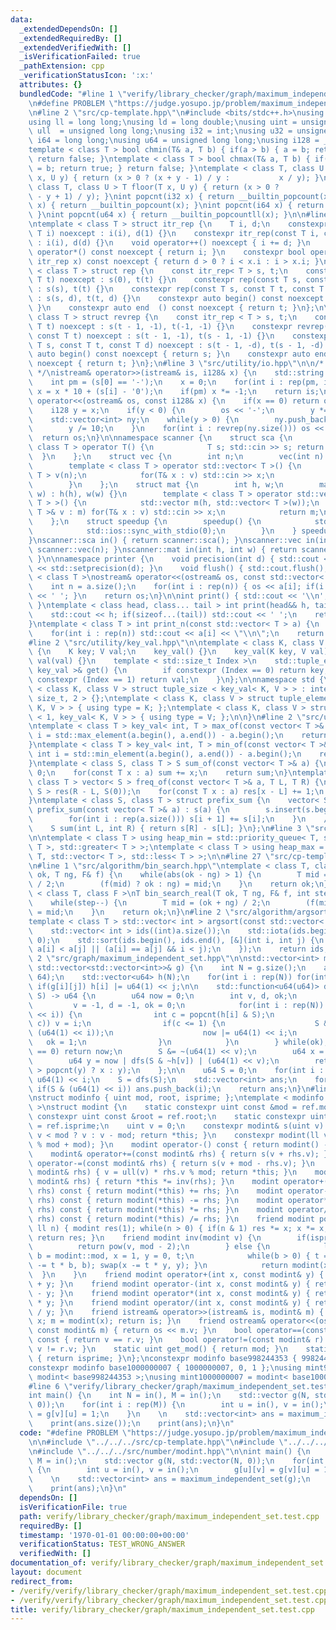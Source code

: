 ```yaml
---
data:
  _extendedDependsOn: []
  _extendedRequiredBy: []
  _extendedVerifiedWith: []
  _isVerificationFailed: true
  _pathExtension: cpp
  _verificationStatusIcon: ':x:'
  attributes: {}
  bundledCode: "#line 1 \"verify/library_checker/graph/maximum_independent_set.test.cpp\"\
    \n#define PROBLEM \"https://judge.yosupo.jp/problem/maximum_independent_set\"\n\
    \n#line 2 \"src/cp-template.hpp\"\n#include <bits/stdc++.h>\nusing namespace std;\n\
    using ll = long long;\nusing ld = long double;\nusing uint = unsigned int;\nusing\
    \ ull  = unsigned long long;\nusing i32 = int;\nusing u32 = unsigned int;\nusing\
    \ i64 = long long;\nusing u64 = unsigned long long;\nusing i128 = __int128_t;\n\
    template < class T > bool chmin(T& a, T b) { if(a > b) { a = b; return true; }\
    \ return false; }\ntemplate < class T > bool chmax(T& a, T b) { if(a < b) { a\
    \ = b; return true; } return false; }\ntemplate < class T, class U > T ceil (T\
    \ x, U y) { return (x > 0 ? (x + y - 1) / y :           x / y); }\ntemplate <\
    \ class T, class U > T floor(T x, U y) { return (x > 0 ?           x / y : (x\
    \ - y + 1) / y); }\nint popcnt(i32 x) { return __builtin_popcount(x); }\nint popcnt(u32\
    \ x) { return __builtin_popcount(x); }\nint popcnt(i64 x) { return __builtin_popcountll(x);\
    \ }\nint popcnt(u64 x) { return __builtin_popcountll(x); }\n\n#line 2 \"src/utility/rep_itr.hpp\"\
    \ntemplate < class T > struct itr_rep {\n    T i, d;\n    constexpr itr_rep(const\
    \ T i) noexcept : i(i), d(1) {}\n    constexpr itr_rep(const T i, const T d) noexcept\
    \ : i(i), d(d) {}\n    void operator++() noexcept { i += d; }\n    constexpr int\
    \ operator*() const noexcept { return i; }\n    constexpr bool operator!=(const\
    \ itr_rep x) const noexcept { return d > 0 ? i < x.i : i > x.i; }\n};\n\ntemplate\
    \ < class T > struct rep {\n    const itr_rep< T > s, t;\n    constexpr rep(const\
    \ T t) noexcept : s(0), t(t) {}\n    constexpr rep(const T s, const T t) noexcept\
    \ : s(s), t(t) {}\n    constexpr rep(const T s, const T t, const T d) noexcept\
    \ : s(s, d), t(t, d) {}\n    constexpr auto begin() const noexcept { return s;\
    \ }\n    constexpr auto end  () const noexcept { return t; }\n};\n\ntemplate <\
    \ class T > struct revrep {\n    const itr_rep < T > s, t;\n    constexpr revrep(const\
    \ T t) noexcept : s(t - 1, -1), t(-1, -1) {}\n    constexpr revrep(const T s,\
    \ const T t) noexcept : s(t - 1, -1), t(s - 1, -1) {}\n    constexpr revrep(const\
    \ T s, const T t, const T d) noexcept : s(t - 1, -d), t(s - 1, -d) {}\n    constexpr\
    \ auto begin() const noexcept { return s; }\n    constexpr auto end  () const\
    \ noexcept { return t; }\n};\n#line 3 \"src/utility/io.hpp\"\n\n/* 128bit integer\
    \ */\nistream& operator>>(istream& is, i128& x) {\n    std::string s; is >> s;\n\
    \    int pm = (s[0] == '-');\n    x = 0;\n    for(int i : rep(pm, int(s.size())))\
    \ x = x * 10 + (s[i] - '0');\n    if(pm) x *= -1;\n    return is;\n}\nostream&\
    \ operator<<(ostream& os, const i128& x) {\n    if(x == 0) return os << '0';\n\
    \    i128 y = x;\n    if(y < 0) {\n        os << '-';\n        y *= -1;\n    }\n\
    \    std::vector<int> ny;\n    while(y > 0) {\n        ny.push_back(y % 10);\n\
    \        y /= 10;\n    }\n    for(int i : revrep(ny.size())) os << ny[i];\n  \
    \  return os;\n}\n\nnamespace scanner {\n    struct sca {\n        template <\
    \ class T > operator T() {\n            T s; std::cin >> s; return s;\n      \
    \  }\n    };\n    struct vec {\n        int n;\n        vec(int n) : n(n) {}\n\
    \        template < class T > operator std::vector< T >() {\n            std::vector<\
    \ T > v(n);\n            for(T& x : v) std::cin >> x;\n            return v;\n\
    \        }\n    };\n    struct mat {\n        int h, w;\n        mat(int h, int\
    \ w) : h(h), w(w) {}\n        template < class T > operator std::vector< std::vector<\
    \ T > >() {\n            std::vector m(h, std::vector< T >(w));\n            for(std::vector<\
    \ T >& v : m) for(T& x : v) std::cin >> x;\n            return m;\n        }\n\
    \    };\n    struct speedup {\n        speedup() {\n            std::cin.tie(0);\n\
    \            std::ios::sync_with_stdio(0);\n        }\n    } speedup_instance;\n\
    }\nscanner::sca in() { return scanner::sca(); }\nscanner::vec in(int n) { return\
    \ scanner::vec(n); }\nscanner::mat in(int h, int w) { return scanner::mat(h, w);\
    \ }\n\nnamespace printer {\n    void precision(int d) { std::cout << std::fixed\
    \ << std::setprecision(d); }\n    void flush() { std::cout.flush(); }\n}\n\ntemplate\
    \ < class T >\nostream& operator<<(ostream& os, const std::vector< T > a) {\n\
    \    int n = a.size();\n    for(int i : rep(n)) { os << a[i]; if(i != n - 1) os\
    \ << ' '; }\n    return os;\n}\n\nint print() { std::cout << '\\n'; return 0;\
    \ }\ntemplate < class head, class... tail > int print(head&& h, tail&&... t) {\n\
    \    std::cout << h; if(sizeof...(tail)) std::cout << ' ';\n    return print(std::forward<tail>(t)...);\n\
    }\ntemplate < class T > int print_n(const std::vector< T > a) {\n    int n = a.size();\n\
    \    for(int i : rep(n)) std::cout << a[i] << \"\\n\";\n    return 0;\n}\n\n\n\
    #line 2 \"src/utility/key_val.hpp\"\n\ntemplate < class K, class V >\nstruct key_val\
    \ {\n    K key; V val;\n    key_val() {}\n    key_val(K key, V val) : key(key),\
    \ val(val) {}\n    template < std::size_t Index >\n    std::tuple_element_t< Index,\
    \ key_val >& get() {\n        if constexpr (Index == 0) return key;\n        if\
    \ constexpr (Index == 1) return val;\n    }\n};\n\nnamespace std {\n\ntemplate\
    \ < class K, class V > struct tuple_size < key_val< K, V > > : integral_constant<\
    \ size_t, 2 > {};\ntemplate < class K, class V > struct tuple_element < 0, key_val<\
    \ K, V > > { using type = K; };\ntemplate < class K, class V > struct tuple_element\
    \ < 1, key_val< K, V > > { using type = V; };\n\n}\n#line 2 \"src/utility/vec_op.hpp\"\
    \ntemplate < class T > key_val< int, T > max_of(const vector< T >& a) {\n    int\
    \ i = std::max_element(a.begin(), a.end()) - a.begin();\n    return {i, a[i]};\n\
    }\ntemplate < class T > key_val< int, T > min_of(const vector< T >& a) {\n   \
    \ int i = std::min_element(a.begin(), a.end()) - a.begin();\n    return {i, a[i]};\n\
    }\ntemplate < class S, class T > S sum_of(const vector< T >& a) {\n    S sum =\
    \ 0;\n    for(const T x : a) sum += x;\n    return sum;\n}\ntemplate < class S,\
    \ class T > vector< S > freq_of(const vector< T >& a, T L, T R) {\n    vector<\
    \ S > res(R - L, S(0));\n    for(const T x : a) res[x - L] += 1;\n    return res;\n\
    }\ntemplate < class S, class T > struct prefix_sum {\n    vector< S > s;\n   \
    \ prefix_sum(const vector< T >& a) : s(a) {\n        s.insert(s.begin(), S(0));\n\
    \        for(int i : rep(a.size())) s[i + 1] += s[i];\n    }\n    // [L, R)\n\
    \    S sum(int L, int R) { return s[R] - s[L]; }\n};\n#line 3 \"src/utility/heap.hpp\"\
    \n\ntemplate < class T > using heap_min = std::priority_queue< T, std::vector<\
    \ T >, std::greater< T > >;\ntemplate < class T > using heap_max = std::priority_queue<\
    \ T, std::vector< T >, std::less< T > >;\n\n#line 27 \"src/cp-template.hpp\"\n\
    \n#line 1 \"src/algorithm/bin_search.hpp\"\ntemplate < class T, class F >\nT bin_search(T\
    \ ok, T ng, F& f) {\n    while(abs(ok - ng) > 1) {\n        T mid = (ok + ng)\
    \ / 2;\n        (f(mid) ? ok : ng) = mid;\n    }\n    return ok;\n}\n\ntemplate\
    \ < class T, class F >\nT bin_search_real(T ok, T ng, F& f, int step = 80) {\n\
    \    while(step--) {\n        T mid = (ok + ng) / 2;\n        (f(mid) ? ok : ng)\
    \ = mid;\n    }\n    return ok;\n}\n#line 2 \"src/algorithm/argsort.hpp\"\n\n\
    template < class T > std::vector< int > argsort(const std::vector< T > &a) {\n\
    \    std::vector< int > ids((int)a.size());\n    std::iota(ids.begin(), ids.end(),\
    \ 0);\n    std::sort(ids.begin(), ids.end(), [&](int i, int j) {\n        return\
    \ a[i] < a[j] || (a[i] == a[j] && i < j);\n    });\n    return ids;\n}\n#line\
    \ 2 \"src/graph/maximum_independent_set.hpp\"\n\nstd::vector<int> maximum_independent_set(const\
    \ std::vector<std::vector<int>>& g) {\n    int N = g.size();\n    assert(N <=\
    \ 64);\n    std::vector<u64> h(N);\n    for(int i : rep(N)) for(int j : rep(N))\
    \ if(g[i][j]) h[i] |= u64(1) << j;\n\n    std::function<u64(u64)> dfs = [&](u64\
    \ S) -> u64 {\n        u64 now = 0;\n        int v, d, ok;\n        do {\n   \
    \         v = -1, d = -1, ok = 0;\n            for(int i : rep(N)) if(S & (u64(1)\
    \ << i)) {\n                int c = popcnt(h[i] & S);\n                if(chmax(d,\
    \ c)) v = i;\n                if(c <= 1) {\n                    S &= ~(h[i] |\
    \ (u64(1) << i));\n                    now |= u64(1) << i;\n                 \
    \   ok = 1;\n                }\n            }\n        } while(ok);\n        if(S\
    \ == 0) return now;\n        S &= ~(u64(1) << v);\n        u64 x = now | dfs(S);\n\
    \        u64 y = now | dfs(S & ~h[v]) | (u64(1) << v);\n        return (popcnt(x)\
    \ > popcnt(y) ? x : y);\n    };\n\n    u64 S = 0;\n    for(int i : rep(N)) S |=\
    \ u64(1) << i;\n    S = dfs(S);\n    std::vector<int> ans;\n    for(int i : rep(N))\
    \ if(S & (u64(1) << i)) ans.push_back(i);\n    return ans;\n}\n#line 2 \"src/number/modint.hpp\"\
    \nstruct modinfo { uint mod, root, isprime; };\ntemplate < modinfo const &ref\
    \ >\nstruct modint {\n    static constexpr uint const &mod = ref.mod;\n    static\
    \ constexpr uint const &root = ref.root;\n    static constexpr uint const &isprime\
    \ = ref.isprime;\n    uint v = 0;\n    constexpr modint& s(uint v) { this->v =\
    \ v < mod ? v : v - mod; return *this; }\n    constexpr modint(ll v = 0) { s(v\
    \ % mod + mod); }\n    modint operator-() const { return modint() - *this; }\n\
    \    modint& operator+=(const modint& rhs) { return s(v + rhs.v); }\n    modint&\
    \ operator-=(const modint& rhs) { return s(v + mod - rhs.v); }\n    modint& operator*=(const\
    \ modint& rhs) { v = ull(v) * rhs.v % mod; return *this; }\n    modint& operator/=(const\
    \ modint& rhs) { return *this *= inv(rhs); }\n    modint operator+(const modint&\
    \ rhs) const { return modint(*this) += rhs; }\n    modint operator-(const modint&\
    \ rhs) const { return modint(*this) -= rhs; }\n    modint operator*(const modint&\
    \ rhs) const { return modint(*this) *= rhs; }\n    modint operator/(const modint&\
    \ rhs) const { return modint(*this) /= rhs; }\n    friend modint pow(modint x,\
    \ ll n) { modint res(1); while(n > 0) { if(n & 1) res *= x; x *= x; n >>= 1; }\
    \ return res; }\n    friend modint inv(modint v) {\n        if(isprime) {\n  \
    \          return pow(v, mod - 2);\n        } else {\n            ll a = v.v,\
    \ b = modint::mod, x = 1, y = 0, t;\n            while(b > 0) { t = a / b; swap(a\
    \ -= t * b, b); swap(x -= t * y, y); }\n            return modint(x);\n      \
    \  }\n    }\n    friend modint operator+(int x, const modint& y) { return modint(x)\
    \ + y; }\n    friend modint operator-(int x, const modint& y) { return modint(x)\
    \ - y; }\n    friend modint operator*(int x, const modint& y) { return modint(x)\
    \ * y; }\n    friend modint operator/(int x, const modint& y) { return modint(x)\
    \ / y; }\n    friend istream& operator>>(istream& is, modint& m) { ll x; is >>\
    \ x; m = modint(x); return is; }\n    friend ostream& operator<<(ostream& os,\
    \ const modint& m) { return os << m.v; }\n    bool operator==(const modint& r)\
    \ const { return v == r.v; }\n    bool operator!=(const modint& r) const { return\
    \ v != r.v; }\n    static uint get_mod() { return mod; }\n    static int is_prime()\
    \ { return isprime; }\n};\nconstexpr modinfo base998244353 { 998244353, 3, 1 };\n\
    constexpr modinfo base1000000007 { 1000000007, 0, 1 };\nusing mint998244353 =\
    \ modint< base998244353 >;\nusing mint1000000007 = modint< base1000000007 >;\n\
    #line 6 \"verify/library_checker/graph/maximum_independent_set.test.cpp\"\n\n\
    int main() {\n    int N = in(), M = in();\n    std::vector g(N, std::vector(N,\
    \ 0));\n    for(int i : rep(M)) {\n        int u = in(), v = in();\n        g[u][v]\
    \ = g[v][u] = 1;\n    }\n    \n    std::vector<int> ans = maximum_independent_set(g);\n\
    \    print(ans.size());\n    print(ans);\n}\n"
  code: "#define PROBLEM \"https://judge.yosupo.jp/problem/maximum_independent_set\"\
    \n\n#include \"../../../src/cp-template.hpp\"\n#include \"../../../src/graph/maximum_independent_set.hpp\"\
    \n#include \"../../../src/number/modint.hpp\"\n\nint main() {\n    int N = in(),\
    \ M = in();\n    std::vector g(N, std::vector(N, 0));\n    for(int i : rep(M))\
    \ {\n        int u = in(), v = in();\n        g[u][v] = g[v][u] = 1;\n    }\n\
    \    \n    std::vector<int> ans = maximum_independent_set(g);\n    print(ans.size());\n\
    \    print(ans);\n}\n"
  dependsOn: []
  isVerificationFile: true
  path: verify/library_checker/graph/maximum_independent_set.test.cpp
  requiredBy: []
  timestamp: '1970-01-01 00:00:00+00:00'
  verificationStatus: TEST_WRONG_ANSWER
  verifiedWith: []
documentation_of: verify/library_checker/graph/maximum_independent_set.test.cpp
layout: document
redirect_from:
- /verify/verify/library_checker/graph/maximum_independent_set.test.cpp
- /verify/verify/library_checker/graph/maximum_independent_set.test.cpp.html
title: verify/library_checker/graph/maximum_independent_set.test.cpp
---
```

